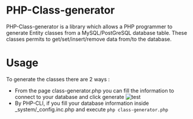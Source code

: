 # PHP-Class-generator
PHP-Class-generator is a library which allows a PHP programmer to generate Entity classes from a MySQL/PostGreSQL database table.  These classes permits to get/set/insert/remove data from/to the database.

# Usage
To generate the classes there are 2 ways :
- From the page class-generator.php you can fill the information to connect to your database and click generate
![test](http://jeancharles.riquet.free.fr/images/PHP-Class-generator-1.jpg)
- By PHP-CLI, if you fill your database information inside _system/_config.inc.php and execute `php class-generator.php`

